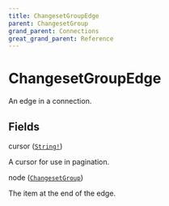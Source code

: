 ```yaml
---
title: ChangesetGroupEdge
parent: ChangesetGroup
grand_parent: Connections
great_grand_parent: Reference
---
```


# ChangesetGroupEdge

An edge in a connection.

## Fields

<div class="field-entry ">
  <span id="cursor" class="field-name anchored">cursor (<code><a href="/docs/reference/scalar/string">String!</a></code>)</span>

  <div class="description-wrapper">
   <p>A cursor for use in pagination.</p>

  </div>
</div>

<div class="field-entry ">
  <span id="node" class="field-name anchored">node (<code><a href="/docs/reference/union/changeset_group">ChangesetGroup</a></code>)</span>

  <div class="description-wrapper">
   <p>The item at the end of the edge.</p>

  </div>
</div>

